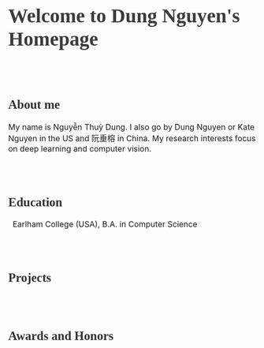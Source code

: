 <h1 style="color:rgb(60,60,60); font-family:Trebuchet MS; font-size:40px">Welcome to Dung Nguyen's Homepage</h1>
<br/>
<br/>
<h2 style="color:rgb(50,50,50); font-family:Calibri; font-size:25px">About me</h2>
  <p style="font-size:16px;">
  My name is Nguyễn Thuỳ Dung. I also go by Dung Nguyen or Kate Nguyen in the US and 阮垂榕 in China. My research interests focus on deep learning and computer vision.
  </p>
<br/>
<br/>

<h2 style="color:rgb(50,50,50); font-family:Calibri; font-size:25px">Education</h2>
  <p style="font-size:16px;">
    <i class="fas fa-graduation-cap fa-lg" style="color: rgb(70,70,70)"></i>&nbsp; Earlham College (USA), B.A. in Computer Science
  </p>                                                                     
<br/>
<br/>

<h2 style="color:rgb(50,50,50); font-family:Calibri; font-size:25px">Projects</h2>
  <p style="font-size:16px;">
  </p>
<br/>
<br/>

<h2 style="color:rgb(50,50,50); font-family:Calibri; font-size:25px">Awards and Honors</h2>
  <p style="font-size:16px;">
  </p>
<br/>
<br/>
